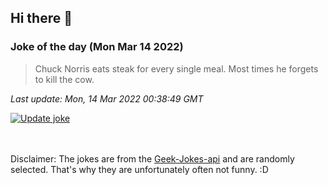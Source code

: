 ## Hi there 👋

### Joke of the day (Mon Mar 14 2022)
<!-- joke -->
>Chuck Norris eats steak for every single meal. Most times he forgets to kill the cow.
<!-- /joke -->

*Last update: Mon, 14 Mar 2022 00:38:49 GMT*

[![Update joke](https://github.com/nclskfm/nclskfm/actions/workflows/joke.yml/badge.svg)](https://github.com/nclskfm/nclskfm/actions/workflows/joke.yml)

<br><br>
Disclaimer: The jokes are from the [Geek-Jokes-api](https://github.com/sameerkumar18/geek-joke-api) and are randomly selected. That's why they are unfortunately often not funny. :D
